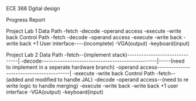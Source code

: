 ECE 368 Dgital design

Progress Report

Project Lab 1
    Data Path
      -fetch
      -decode
      -operand access
      -execute
      -write back
    Control Path
      -fetch
      -decode
      -operand access
      -execute
      -write back
      -write back +1
    User interface----(incomplete)
      -VGA(output)
      -keyboard(input)

Project Lab 2
    Data Path
      -fetch--(implement stack)-------------------------------|
      -decode-------------------------------------------------|-----(need to implement in a seperate hardware branch)
      -operand access-----------------------------------------|
      -execute
      -write back
    Control Path
      -fetch--(added and modified to handle JAL)
      -decode
      -operand access--(need to re write logic to handle merging)
      -execute
      -write back
      -write back +1
    user interface
      -VGA(output)
      -keyboard(input)
